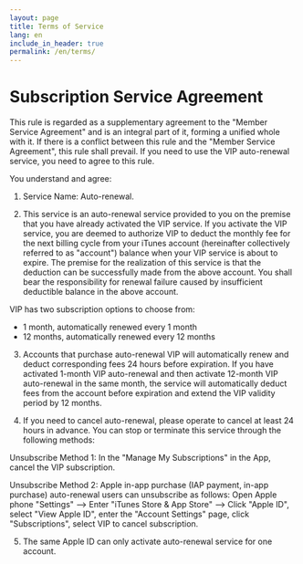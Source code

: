 ```yaml
---
layout: page
title: Terms of Service
lang: en
include_in_header: true
permalink: /en/terms/
---
```


# Subscription Service Agreement

This rule is regarded as a supplementary agreement to the "Member Service Agreement" and is an integral part of it, forming a unified whole with it. If there is a conflict between this rule and the "Member Service Agreement", this rule shall prevail. If you need to use the VIP auto-renewal service, you need to agree to this rule.

You understand and agree:

1. Service Name: Auto-renewal.

2. This service is an auto-renewal service provided to you on the premise that you have already activated the VIP service. If you activate the VIP service, you are deemed to authorize VIP to deduct the monthly fee for the next billing cycle from your iTunes account (hereinafter collectively referred to as "account") balance when your VIP service is about to expire. The premise for the realization of this service is that the deduction can be successfully made from the above account. You shall bear the responsibility for renewal failure caused by insufficient deductible balance in the above account.

VIP has two subscription options to choose from:

- 1 month, automatically renewed every 1 month
- 12 months, automatically renewed every 12 months

3. Accounts that purchase auto-renewal VIP will automatically renew and deduct corresponding fees 24 hours before expiration. If you have activated 1-month VIP auto-renewal and then activate 12-month VIP auto-renewal in the same month, the service will automatically deduct fees from the account before expiration and extend the VIP validity period by 12 months.

4. If you need to cancel auto-renewal, please operate to cancel at least 24 hours in advance. You can stop or terminate this service through the following methods:

Unsubscribe Method 1: In the "Manage My Subscriptions" in the App, cancel the VIP subscription.

Unsubscribe Method 2: Apple in-app purchase (IAP payment, in-app purchase) auto-renewal users can unsubscribe as follows: Open Apple phone "Settings" --> Enter "iTunes Store & App Store" --> Click "Apple ID", select "View Apple ID", enter the "Account Settings" page, click "Subscriptions", select VIP to cancel subscription.

5. The same Apple ID can only activate auto-renewal service for one account.